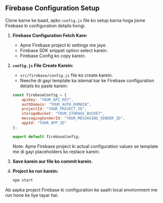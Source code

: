 ## Firebase Configuration Setup

Clone karne ke baad, apko `config.js` file ko setup karna hoga jisme Firebase ki configuration details hongi.

1. **Firebase Configuration Fetch Kare:**

    - Apne Firebase project ki settings me jaye.
    - Firebase SDK snippet option select karein.
    - Firebase Config ko copy karein.

2. **`config.js` File Create Karein:**

    - `src/firebase/config.js` file ko create karein.
    - Neeche di gayi template ka istemal kar ke Firebase configuration details ko paste karein:

    ```javascript
    const firebaseConfig = {
        apiKey: "YOUR_API_KEY",
        authDomain: "YOUR_AUTH_DOMAIN",
        projectId: "YOUR_PROJECT_ID",
        storageBucket: "YOUR_STORAGE_BUCKET",
        messagingSenderId: "YOUR_MESSAGING_SENDER_ID",
        appId: "YOUR_APP_ID"
    };

    export default firebaseConfig;
    ```

    Note: Apne Firebase project ki actual configuration values se template me di gayi placeholders ko replace karein.

3. **Save karein aur file ko commit karein.**

4. **Project ko run karein:**

    ```bash
    npm start
    ```

Ab aapka project Firebase ki configuration ke saath local environment me run hone ke liye tayar hai.

